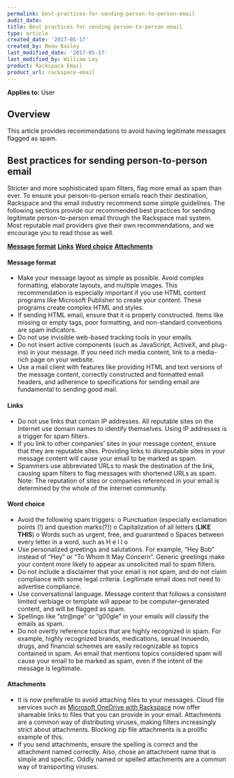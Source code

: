 ```yaml
---
permalink: best-practices-for-sending-person-to-person-email
audit_date:
title: Best practices for sending person-to-person email
type: article
created_date: '2017-05-17'
created_by: Beau Bailey
last_modified_date: '2017-05-17'
last_modified_by: William Loy
product: Rackspace Email
product_url: rackspace-email
---
```


**Applies to:** User

## Overview
This article provides recommendations to avoid having legitimate messages flagged as spam.

## Best practices for sending person-to-person email
Stricter and more sophisticated spam filters, flag more email as spam than ever. To ensure your person-to-person emails reach their destination, Rackspace and the email industry recommend some simple guidelines.
The following sections provide our recommended best practices for sending legitimate person-to-person email through the Rackspace mail system. Most reputable mail providers give their own recommendations, and we encourage you to read those as well.

[**Message format**](#message-format)
[**Links**](#links)
[**Word choice**](#word-choice)
[**Attachments**](#attachments)




#### Message format
-	Make your message layout as simple as possible. Avoid complex formatting, elaborate layouts, and multiple images.
  This recommendation is especially important if you use HTML content programs like Microsoft Publisher to create your  content. These programs create complex HTML and styles.
-	If sending HTML email, ensure that it is properly constructed. Items like missing or empty tags, poor formatting, and     non-standard conventions are spam indicators.
-	Do not use invisible web-based tracking tools in your emails.
-	Do not insert active components (such as JavaScript, ActiveX, and plug-ins) in your message. If you need rich media content, link to a media-rich page on your website.
-	Use a mail client with features like providing HTML and text versions of the message content, correctly constructed and formatted email headers, and adherence to specifications for sending email are fundamental to sending good mail.


#### Links
-	Do not use links that contain IP addresses. All reputable sites on the Internet use domain names to identify themselves. Using IP addresses is a trigger for spam filters.
-	If you link to other companies’ sites in your message content, ensure that they are reputable sites. Providing links to disreputable sites in your message content will cause your email to be marked as spam.
-	Spammers use abbreviated URLs to mask the destination of the link, causing spam filters to flag messages with shortened URLs as spam.
Note: The reputation of sites or companies referenced in your email is determined by the whole of the internet community.


#### Word choice
-	Avoid the following spam triggers:
    o	Punctuation (especially exclamation points (!) and question marks(?))
    o	Capitalization of all letters (**LIKE THIS**)
    o	Words such as urgent, free, and guaranteed
    o	Spaces between every letter in a word, such as H e l l o
-	Use personalized greetings and salutations. For example, “Hey Bob” instead of “Hey” or “To Whom It May Concern”. Generic greetings make your content more likely to appear as unsolicited mail to spam filters.
-	Do not include a disclaimer that your email is not spam, and do not claim compliance with some legal criteria. Legitimate email does not need to advertise compliance.
-	Use conversational language. Message content that follows a consistent limited verbiage or template will appear to be computer-generated content, and will be flagged as spam.
-	Spellings like “str@nge” or “g00gle” in your emails will classify the emails as spam.
-	Do not overtly reference topics that are highly recognized in spam. For example, highly recognized brands, medications, sexual innuendo, drugs, and financial schemes are easily recognizable as topics contained in spam. An email that mentions topics considered spam will cause your email to be marked as spam, even if the intent of the message is legitimate.


#### Attachments
-	It is now preferable to avoid attaching files to your messages. Cloud file services such as [Microsoft OneDrive with Rackspace](https://www.rackspace.com/office-365) now offer shareable links to files that you can provide in your email. Attachments are a common way of distributing viruses, making filters increasingly strict about attachments. Blocking zip file attachments is a prolific example of this.
-	If you send attachments, ensure the spelling is correct and the attachment named correctly. Also, chose an attachment name that is simple and specific. Oddly named or spelled attachments are a common way of transporting viruses.
